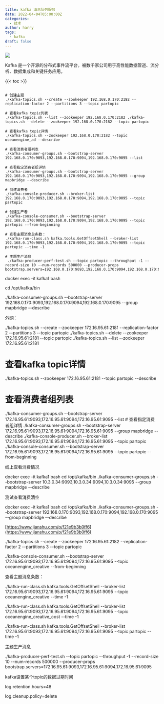 ```yaml
---
title: kafka 消息队列服务
date: 2022-04-04T05:00:00Z
categories:
  - 技术
author: harry
tags:
  - kafka
draft: false
---
```


<img src="https://pic.imgdb.cn/item/656f2ad9c458853aef7090e2.jpg" />

Kafka 是一个开源的分布式事件流平台，被数千家公司用于高性能数据管道、流分析、数据集成和关键任务应用。

<!--more-->

{{< toc >}}




```shell

# 创建主题 
./kafka-topics.sh --create --zookeeper 192.168.0.170:2182 --replication-factor 2 --partitions 3 --topic partopic 

# 查看kafka topic列表 
./kafka-topics.sh --list --zookeeper 192.168.0.170:2182 ./kafka-topics.sh --delete --zookeeper 192.168.0.170:2182 --topic partopic 

# 查看kafka topic详情 
./kafka-topics.sh --zookeeper 192.168.0.170:2182 --topic oceanengine_ad --describe 

# 查看消费者组列表 
./kafka-consumer-groups.sh --bootstrap-server 192.168.0.170:9093,192.168.0.170:9094,192.168.0.170:9095 --list 

# 查看指定消费者组详情 
./kafka-consumer-groups.sh --bootstrap-server 192.168.0.170:9093,192.168.0.170:9094,192.168.0.170:9095 --group mapbridge --describe 

# 创建消费者 
./kafka-console-producer.sh --broker-list 192.168.0.170:9093,192.168.0.170:9094,192.168.0.170:9095 --topic partopic

# 创建生产者 
./kafka-console-consumer.sh --bootstrap-server 192.168.0.170:9093,192.168.0.170:9094,192.168.0.170:9095 --topic partopic --from-beginning 

# 查看主题消息总条数： 
./kafka-run-class.sh kafka.tools.GetOffsetShell --broker-list 192.168.0.170:9093,192.168.0.170:9094,192.168.0.170:9095 --topic partopic --time -1 

# 主题生产消息
 ./kafka-producer-perf-test.sh --topic partopic --throughput -1 --record-size 10 --num-records 500000 --producer-props bootstrap.servers=192.168.0.170:9093,192.168.0.170:9094,192.168.0.170:9095

```

docker exec -it kafka1 bash

cd /opt/kafka/bin

./kafka-consumer-groups.sh --bootstrap-server 192.168.0.170:9093,192.168.0.170:9094,192.168.0.170:9095 --group mapbridge --describe

外网：

./kafka-topics.sh --create --zookeeper 172.16.95.61:2181 --replication-factor 2 --partitions 3 --topic partopic ./kafka-topics.sh --delete --zookeeper 172.16.95.61:2181 --topic partopic ./kafka-topics.sh --list --zookeeper 172.16.95.61:2181 
# 查看kafka topic详情 
./kafka-topics.sh --zookeeper 172.16.95.61:2181 --topic partopic --describe 
# 查看消费者组列表 
./kafka-consumer-groups.sh --bootstrap-server 172.16.95.61:9093,172.16.95.61:9094,172.16.95.61:9095 --list # 查看指定消费者组详情 
./kafka-consumer-groups.sh --bootstrap-server 172.16.95.61:9093,172.16.95.61:9094,172.16.95.61:9095 --group mapbridge --describe 
./kafka-console-producer.sh --broker-list 172.16.95.61:9093,172.16.95.61:9094,172.16.95.61:9095 --topic partopic 
./kafka-console-consumer.sh --bootstrap-server 172.16.95.61:9093,172.16.95.61:9094,172.16.95.61:9095 --topic partopic --from-beginning

线上查看消费情况

docker exec -it kafka1 bash cd /opt/kafka/bin ./kafka-consumer-groups.sh --bootstrap-server 10.3.0.34:9093,10.3.0.34:9094,10.3.0.34:9095 --group mapbridge --describe

测试查看消费清空

docker exec -it kafka1 bash cd /opt/kafka/bin ./kafka-consumer-groups.sh --bootstrap-server 192.168.0.170:9093,192.168.0.170:9094,192.168.0.170:9095 --group mapbridge --describe

[https://www.jianshu.com/p/f21e9b3b0ff6](https://www.jianshu.com/p/f21e9b3b0ff6)

./kafka-topics.sh --create --zookeeper 172.16.95.61:2182 --replication-factor 2 --partitions 3 --topic partopic

./kafka-console-consumer.sh --bootstrap-server 172.16.95.61:9093,172.16.95.61:9094,172.16.95.61:9095 --topic oceanengine_creative --from-beginning

查看主题消息条数：

./kafka-run-class.sh kafka.tools.GetOffsetShell --broker-list 172.16.95.61:9093,172.16.95.61:9094,172.16.95.61:9095 --topic oceanengine_creative --time -1

./kafka-run-class.sh kafka.tools.GetOffsetShell --broker-list 172.16.95.61:9093,172.16.95.61:9094,172.16.95.61:9095 --topic oceanengine_creative_cost --time -1

./kafka-run-class.sh kafka.tools.GetOffsetShell --broker-list 172.16.95.61:9093,172.16.95.61:9094,172.16.95.61:9095 --topic partopic --time -1

主题生产消息

./kafka-producer-perf-test.sh --topic partopic --throughput -1 --record-size 10 --num-records 500000 --producer-props bootstrap.servers=172.16.95.61:9093,172.16.95.61:9094,172.16.95.61:9095

kafka设置某个topic的数据过期时间

log.retention.hours=48

log.cleanup.policy=delete
